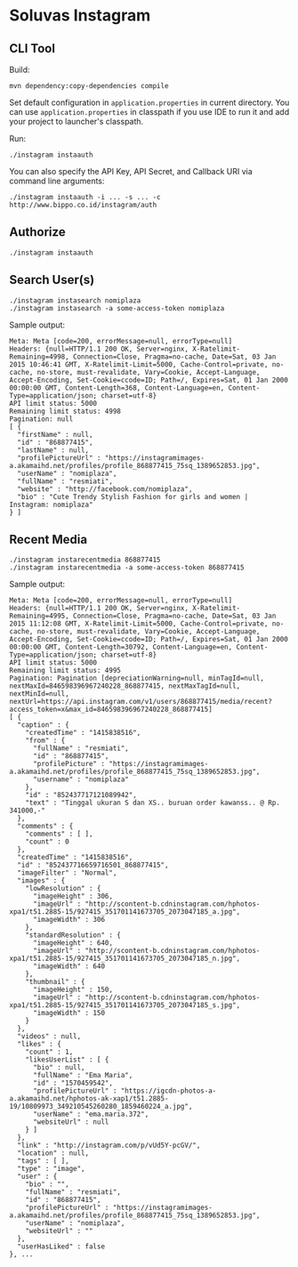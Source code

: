 # Soluvas Instagram

## CLI Tool

Build:

	mvn dependency:copy-dependencies compile

Set default configuration in `application.properties` in current directory.
You can use `application.properties` in classpath if you use IDE to run it and add your project to launcher's classpath.

Run:

	./instagram instaauth

You can also specify the API Key, API Secret, and Callback URI via command line arguments:

	./instagram instaauth -i ... -s ... -c http://www.bippo.co.id/instagram/auth

## Authorize

	./instagram instaauth
	
## Search User(s)

	./instagram instasearch nomiplaza
	./instagram instasearch -a some-access-token nomiplaza

Sample output:

	Meta: Meta [code=200, errorMessage=null, errorType=null]
	Headers: {null=HTTP/1.1 200 OK, Server=nginx, X-Ratelimit-Remaining=4998, Connection=Close, Pragma=no-cache, Date=Sat, 03 Jan 2015 10:46:41 GMT, X-Ratelimit-Limit=5000, Cache-Control=private, no-cache, no-store, must-revalidate, Vary=Cookie, Accept-Language, Accept-Encoding, Set-Cookie=ccode=ID; Path=/, Expires=Sat, 01 Jan 2000 00:00:00 GMT, Content-Length=368, Content-Language=en, Content-Type=application/json; charset=utf-8}
	API limit status: 5000
	Remaining limit status: 4998
	Pagination: null
	[ {
	  "firstName" : null,
	  "id" : "868877415",
	  "lastName" : null,
	  "profilePictureUrl" : "https://instagramimages-a.akamaihd.net/profiles/profile_868877415_75sq_1389652853.jpg",
	  "userName" : "nomiplaza",
	  "fullName" : "resmiati",
	  "website" : "http://facebook.com/nomiplaza",
	  "bio" : "Cute Trendy Stylish Fashion for girls and women | Instagram: nomiplaza"
	} ]

## Recent Media

	./instagram instarecentmedia 868877415
	./instagram instarecentmedia -a some-access-token 868877415

Sample output:

	Meta: Meta [code=200, errorMessage=null, errorType=null]
	Headers: {null=HTTP/1.1 200 OK, Server=nginx, X-Ratelimit-Remaining=4995, Connection=Close, Pragma=no-cache, Date=Sat, 03 Jan 2015 11:12:08 GMT, X-Ratelimit-Limit=5000, Cache-Control=private, no-cache, no-store, must-revalidate, Vary=Cookie, Accept-Language, Accept-Encoding, Set-Cookie=ccode=ID; Path=/, Expires=Sat, 01 Jan 2000 00:00:00 GMT, Content-Length=30792, Content-Language=en, Content-Type=application/json; charset=utf-8}
	API limit status: 5000
	Remaining limit status: 4995
	Pagination: Pagination [depreciationWarning=null, minTagId=null, nextMaxId=846598396967240228_868877415, nextMaxTagId=null, nextMinId=null, nextUrl=https://api.instagram.com/v1/users/868877415/media/recent?access_token=x&max_id=846598396967240228_868877415]
	[ {
	  "caption" : {
	    "createdTime" : "1415838516",
	    "from" : {
	      "fullName" : "resmiati",
	      "id" : "868877415",
	      "profilePicture" : "https://instagramimages-a.akamaihd.net/profiles/profile_868877415_75sq_1389652853.jpg",
	      "username" : "nomiplaza"
	    },
	    "id" : "852437717121089942",
	    "text" : "Tinggal ukuran S dan XS.. buruan order kawanss.. @ Rp. 341000,-"
	  },
	  "comments" : {
	    "comments" : [ ],
	    "count" : 0
	  },
	  "createdTime" : "1415838516",
	  "id" : "852437716659716501_868877415",
	  "imageFilter" : "Normal",
	  "images" : {
	    "lowResolution" : {
	      "imageHeight" : 306,
	      "imageUrl" : "http://scontent-b.cdninstagram.com/hphotos-xpa1/t51.2885-15/927415_351701141673705_2073047185_a.jpg",
	      "imageWidth" : 306
	    },
	    "standardResolution" : {
	      "imageHeight" : 640,
	      "imageUrl" : "http://scontent-b.cdninstagram.com/hphotos-xpa1/t51.2885-15/927415_351701141673705_2073047185_n.jpg",
	      "imageWidth" : 640
	    },
	    "thumbnail" : {
	      "imageHeight" : 150,
	      "imageUrl" : "http://scontent-b.cdninstagram.com/hphotos-xpa1/t51.2885-15/927415_351701141673705_2073047185_s.jpg",
	      "imageWidth" : 150
	    }
	  },
	  "videos" : null,
	  "likes" : {
	    "count" : 1,
	    "likesUserList" : [ {
	      "bio" : null,
	      "fullName" : "Ema Maria",
	      "id" : "1570459542",
	      "profilePictureUrl" : "https://igcdn-photos-a-a.akamaihd.net/hphotos-ak-xap1/t51.2885-19/10809973_349210545260280_1859460224_a.jpg",
	      "userName" : "ema.maria.372",
	      "websiteUrl" : null
	    } ]
	  },
	  "link" : "http://instagram.com/p/vUd5Y-pcGV/",
	  "location" : null,
	  "tags" : [ ],
	  "type" : "image",
	  "user" : {
	    "bio" : "",
	    "fullName" : "resmiati",
	    "id" : "868877415",
	    "profilePictureUrl" : "https://instagramimages-a.akamaihd.net/profiles/profile_868877415_75sq_1389652853.jpg",
	    "userName" : "nomiplaza",
	    "websiteUrl" : ""
	  },
	  "userHasLiked" : false
	}, ...
